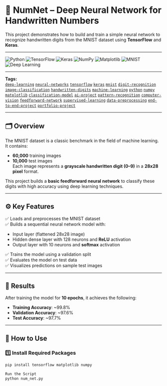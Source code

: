 # 🧠 NumNet – Deep Neural Network for Handwritten Numbers

This project demonstrates how to build and train a simple neural network to recognize handwritten digits from the MNIST dataset using **TensorFlow** and **Keras**.

---

![Python](https://img.shields.io/badge/Python-3.10-blue?logo=python)
![TensorFlow](https://img.shields.io/badge/TensorFlow-Deep%20Learning-orange?logo=tensorflow)
![Keras](https://img.shields.io/badge/Keras-Neural%20Networks-red?logo=keras)
![NumPy](https://img.shields.io/badge/NumPy-Array%20Processing-blue?logo=numpy)
![Matplotlib](https://img.shields.io/badge/Matplotlib-Data%20Visualization-yellow?logo=matplotlib)
![MNIST](https://img.shields.io/badge/MNIST-Digit%20Dataset-green)
![Deep Learning](https://img.shields.io/badge/Deep%20Learning-Model-orange)

---

**Tags:**  
[`deep-learning`](#) [`neural-networks`](#) [`tensorflow`](#) [`keras`](#) [`mnist`](#) [`digit-recognition`](#) [`image-classification`](#) [`handwritten-digits`](#) [`machine-learning`](#) [`python`](#) [`numpy`](#) [`matplotlib`](#) [`classification-model`](#) [`ai-project`](#) [`pattern-recognition`](#) [`computer-vision`](#) [`feedforward-network`](#) [`supervised-learning`](#) [`data-preprocessing`](#) [`end-to-end-project`](#) [`portfolio-project`](#)

---

## 🗂️ Overview

The MNIST dataset is a classic benchmark in the field of machine learning. It contains:
- **60,000** training images
- **10,000** test images  
Each image represents a **grayscale handwritten digit (0–9)** in a **28x28 pixel** format.

This project builds a **basic feedforward neural network** to classify these digits with high accuracy using deep learning techniques.

---

## ⚙️ Key Features

✅ Loads and preprocesses the MNIST dataset  
✅ Builds a sequential neural network model with:
- Input layer (flattened 28x28 image)
- Hidden dense layer with 128 neurons and **ReLU** activation
- Output layer with 10 neurons and **softmax** activation

✅ Trains the model using a validation split  
✅ Evaluates the model on test data  
✅ Visualizes predictions on sample test images

---

## 🏁 Results

After training the model for **10 epochs**, it achieves the following:

- **Training Accuracy**: ~99.8%  
- **Validation Accuracy**: ~97.6%  
- **Test Accuracy**: ~97.7%

---

## 🚀 How to Use

### 1️⃣ Install Required Packages
```bash
pip install tensorflow matplotlib numpy

Run the Script
python num_net.py
